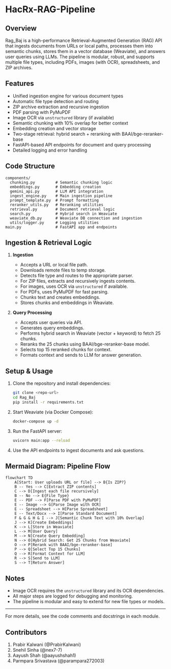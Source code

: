 # HacRx-RAG-Pipeline

## Overview

Rag_Baj is a high-performance Retrieval-Augmented Generation (RAG) API that ingests documents from URLs or local paths, processes them into semantic chunks, stores them in a vector database (Weaviate), and answers user queries using LLMs. The pipeline is modular, robust, and supports multiple file types, including PDFs, images (with OCR), spreadsheets, and ZIP archives.

## Features

- Unified ingestion engine for various document types
- Automatic file type detection and routing
- ZIP archive extraction and recursive ingestion
- PDF parsing with PyMuPDF
- Image OCR via `unstructured` library (if available)
- Semantic chunking with 10% overlap for better context
- Embedding creation and vector storage
- Two-stage retrieval: hybrid search + reranking with BAAI/bge-reranker-base
- FastAPI-based API endpoints for document and query processing
- Detailed logging and error handling

## Code Structure

```
components/
  chunking.py         # Semantic chunking logic
  embeddings.py       # Embedding creation
  gemini_api.py       # LLM API integration
  ingest_engine.py    # Main ingestion pipeline
  prompt_template.py  # Prompt formatting
  reranker_utils.py   # Reranking utilities
  retrieval.py        # Document retrieval logic
  search.py           # Hybrid search in Weaviate
  weaviate_db.py      # Weaviate DB connection and ingestion
  utils/logger.py     # Logging utilities
main.py               # FastAPI app and endpoints
```

## Ingestion & Retrieval Logic

1. **Ingestion**

   - Accepts a URL or local file path.
   - Downloads remote files to temp storage.
   - Detects file type and routes to the appropriate parser.
   - For ZIP files, extracts and recursively ingests contents.
   - For images, uses OCR via `unstructured` if available.
   - For PDFs, uses PyMuPDF for fast parsing.
   - Chunks text and creates embeddings.
   - Stores chunks and embeddings in Weaviate.

2. **Query Processing**
   - Accepts user queries via API.
   - Generates query embeddings.
   - Performs hybrid search in Weaviate (vector + keyword) to fetch 25 chunks.
   - Reranks the 25 chunks using BAAI/bge-reranker-base model.
   - Selects top 15 reranked chunks for context.
   - Formats context and sends to LLM for answer generation.

## Setup & Usage

1. Clone the repository and install dependencies:
   ```bash
   git clone <repo-url>
   cd Rag_Baj
   pip install -r requirements.txt
   ```
2. Start Weaviate (via Docker Compose):
   ```bash
   docker-compose up -d
   ```
3. Run the FastAPI server:
   ```bash
   uvicorn main:app --reload
   ```
4. Use the API endpoints to ingest documents and ask questions.

## Mermaid Diagram: Pipeline Flow

```mermaid
flowchart TD
    A[Start: User uploads URL or file] --> B{Is ZIP?}
    B -- Yes --> C[Extract ZIP contents]
    C --> D[Ingest each file recursively]
    B -- No --> E{File Type}
    E -- PDF --> F[Parse PDF with PyMuPDF]
    E -- Image --> G[Parse Image with OCR]
    E -- Spreadsheet --> H[Parse Spreadsheet]
    E -- Text/Docx --> I[Parse Standard Document]
    F & G & H & I --> J[Semantic Chunk Text with 10% Overlap]
    J --> K[Create Embeddings]
    K --> L[Store in Weaviate]
    L --> M[User Query]
    M --> N[Create Query Embedding]
    N --> O[Hybrid Search: Get 25 Chunks from Weaviate]
    O --> P[Rerank with BAAI/bge-reranker-base]
    P --> Q[Select Top 15 Chunks]
    Q --> R[Format Context for LLM]
    R --> S[Send to LLM]
    S --> T[Return Answer]
```

## Notes

- Image OCR requires the `unstructured` library and its OCR dependencies.
- All major steps are logged for debugging and monitoring.
- The pipeline is modular and easy to extend for new file types or models.

---

For more details, see the code comments and docstrings in each module.

## Contributors

1. Prabir Kalwani (@PrabirKalwani)
2. Snehil Sinha (@nex7-7)
3. Aayush Shah (@aayushshah1)
4. Parmpara Srivastava (@parampara272003)